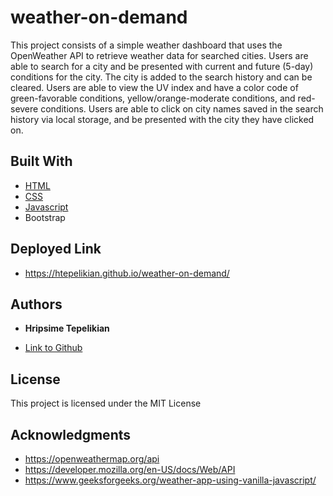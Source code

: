 # weather-on-demand

This project consists of a simple weather dashboard that uses the OpenWeather API to retrieve weather data for searched cities. Users are able to search for a city and be presented with current and future (5-day) conditions for the city. The city is added to the search history and can be cleared. Users are able to view the UV index and have a color code of green-favorable conditions, yellow/orange-moderate conditions, and red-severe conditions. Users are able to click on city names saved in the search history via local storage, and be presented with the city they have clicked on. 


## Built With

* [HTML](https://developer.mozilla.org/en-US/docs/Web/HTML)
* [CSS](https://developer.mozilla.org/en-US/docs/Web/CSS)
* [Javascript](https://developer.mozilla.org/en-US/docs/Web/JavaScript)
* Bootstrap
## Deployed Link

* https://htepelikian.github.io/weather-on-demand/


## Authors

* **Hripsime Tepelikian** 

- [Link to Github](https://github.com/htepelikian/weather-on-demand.git)

## License

This project is licensed under the MIT License 

## Acknowledgments

* https://openweathermap.org/api
* https://developer.mozilla.org/en-US/docs/Web/API
* https://www.geeksforgeeks.org/weather-app-using-vanilla-javascript/
